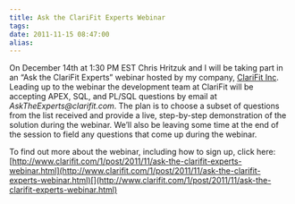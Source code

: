 ```yaml
---
title: Ask the ClariFit Experts Webinar
tags:
date: 2011-11-15 08:47:00
alias:
---
```


On December 14th at 1:30 PM EST Chris Hritzuk and I will be taking part in an “Ask the ClariFit Experts” webinar hosted by my company, [ClariFit Inc](http://www.clarifit.com/). Leading up to the webinar the development team at ClariFit will be accepting APEX, SQL, and PL/SQL questions by email at _AskTheExperts@clarifit.com_. The plan is to choose a subset of questions from the list received and provide a live, step-by-step demonstration of the solution during the webinar. We’ll also be leaving some time at the end of the session to field any questions that come up during the webinar.

To find out more about the webinar, including how to sign up, click here: [http://www.clarifit.com/1/post/2011/11/ask-the-clarifit-experts-webinar.html](http://www.clarifit.com/1/post/2011/11/ask-the-clarifit-experts-webinar.html)[](http://www.clarifit.com/1/post/2011/11/ask-the-clarifit-experts-webinar.html)
